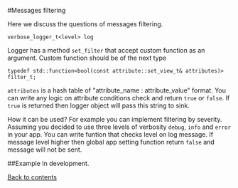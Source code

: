 #Messages filtering

Here we discuss the questions of messages filtering.

```
verbose_logger_t<level> log
```

Logger has a method `set_filter` that accept custom function as an argument. Custom function should be of the next type

```
typedef std::function<bool(const attribute::set_view_t& attributes)> filter_t;
```

`attributes` is a hash table of "attribute_name : attribute_value" format. You can write any logic on attribute conditions check and return `true` or `false`. If `true` is returned then logger object will pass this string to sink.

How it can be used? For example you can implement filtering by severity.  Assuming you decided to use three levels of verbosity `debug`, `info` and `error` in your app. You can write funtion that checks level on log message. If message level higher then global app setting function return `false` and message will not be sent.

##Example
In development.

[Back to contents](contents.md)
